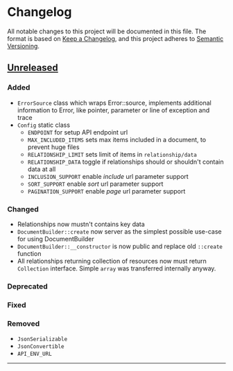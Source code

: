 # Changelog

All notable changes to this project will be documented in this file.
The format is based on [Keep a Changelog](https://keepachangelog.com/en/1.0.0/),
and this project adheres to [Semantic Versioning](https://semver.org/spec/v2.0.0.html).


## [Unreleased]

### Added
* `ErrorSource` class which wraps Error::source, implements additional information to Error,
like pointer, parameter or line of exception and trace
* `Config` static class
    * `ENDPOINT` for setup API endpoint url
    * `MAX_INCLUDED_ITEMS` sets max items included in a document, to prevent huge files
    * `RELATIONSHIP_LIMIT` sets limit of items in `relationship/data`
    * `RELATIONSHIP_DATA` toggle if relationships should or shouldn't contain data at all
    * `INCLUSION_SUPPORT` enable *include* url parameter support
    * `SORT_SUPPORT` enable *sort* url parameter support
    * `PAGINATION_SUPPORT` enable *page* url parameter support

### Changed
* Relationships now mustn't contains key data
* `DocumentBuilder::create` now server as the simplest possible use-case for using DocumentBuilder
* `DocumentBuilder::__constructor` is now public and replace old `::create` function
* All relationships returning collection of resources now must return `Collection` interface.
Simple `array` was transferred internally anyway.

### Deprecated

### Fixed

### Removed
* `JsonSerializable`
* `JsonConvertible`
* `API_ENV_URL`

---
[Unreleased]: https://gitlab.com/bednic/json-api/compare/5.1.7...6.x